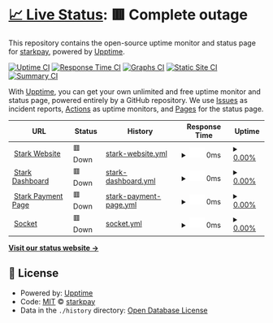 # [📈 Live Status](https://starkpay.github.io/status): <!--live status--> **🟥 Complete outage**

This repository contains the open-source uptime monitor and status page for [starkpay](https://starkpayments.com/), powered by [Upptime](https://github.com/upptime/upptime).

[![Uptime CI](https://github.com/starkpay/status/workflows/Uptime%20CI/badge.svg)](https://github.com/starkpay/status/actions?query=workflow%3A%22Uptime+CI%22)
[![Response Time CI](https://github.com/starkpay/status/workflows/Response%20Time%20CI/badge.svg)](https://github.com/starkpay/status/actions?query=workflow%3A%22Response+Time+CI%22)
[![Graphs CI](https://github.com/starkpay/status/workflows/Graphs%20CI/badge.svg)](https://github.com/starkpay/status/actions?query=workflow%3A%22Graphs+CI%22)
[![Static Site CI](https://github.com/starkpay/status/workflows/Static%20Site%20CI/badge.svg)](https://github.com/starkpay/status/actions?query=workflow%3A%22Static+Site+CI%22)
[![Summary CI](https://github.com/starkpay/status/workflows/Summary%20CI/badge.svg)](https://github.com/starkpay/status/actions?query=workflow%3A%22Summary+CI%22)

With [Upptime](https://upptime.js.org), you can get your own unlimited and free uptime monitor and status page, powered entirely by a GitHub repository. We use [Issues](https://github.com/starkpay/status/issues) as incident reports, [Actions](https://github.com/starkpay/status/actions) as uptime monitors, and [Pages](https://starkpay.github.io/status) for the status page.

<!--start: status pages-->
<!-- This summary is generated by Upptime (https://github.com/upptime/upptime) -->
<!-- Do not edit this manually, your changes will be overwritten -->
<!-- prettier-ignore -->
| URL | Status | History | Response Time | Uptime |
| --- | ------ | ------- | ------------- | ------ |
| <img alt="" src="https://icons.duckduckgo.com/ip3/starkpayments.com.ico" height="13"> [Stark Website](https://starkpayments.com) | 🟥 Down | [stark-website.yml](https://github.com/starkpay/status/commits/HEAD/history/stark-website.yml) | <details><summary><img alt="Response time graph" src="./graphs/stark-website/response-time-week.png" height="20"> 0ms</summary><br><a href="https://starkpay.github.io/status/history/stark-website"><img alt="Response time 2552" src="https://img.shields.io/endpoint?url=https%3A%2F%2Fraw.githubusercontent.com%2Fstarkpay%2Fstatus%2FHEAD%2Fapi%2Fstark-website%2Fresponse-time.json"></a><br><a href="https://starkpay.github.io/status/history/stark-website"><img alt="24-hour response time 0" src="https://img.shields.io/endpoint?url=https%3A%2F%2Fraw.githubusercontent.com%2Fstarkpay%2Fstatus%2FHEAD%2Fapi%2Fstark-website%2Fresponse-time-day.json"></a><br><a href="https://starkpay.github.io/status/history/stark-website"><img alt="7-day response time 0" src="https://img.shields.io/endpoint?url=https%3A%2F%2Fraw.githubusercontent.com%2Fstarkpay%2Fstatus%2FHEAD%2Fapi%2Fstark-website%2Fresponse-time-week.json"></a><br><a href="https://starkpay.github.io/status/history/stark-website"><img alt="30-day response time 0" src="https://img.shields.io/endpoint?url=https%3A%2F%2Fraw.githubusercontent.com%2Fstarkpay%2Fstatus%2FHEAD%2Fapi%2Fstark-website%2Fresponse-time-month.json"></a><br><a href="https://starkpay.github.io/status/history/stark-website"><img alt="1-year response time 3726" src="https://img.shields.io/endpoint?url=https%3A%2F%2Fraw.githubusercontent.com%2Fstarkpay%2Fstatus%2FHEAD%2Fapi%2Fstark-website%2Fresponse-time-year.json"></a></details> | <details><summary><a href="https://starkpay.github.io/status/history/stark-website">0.00%</a></summary><a href="https://starkpay.github.io/status/history/stark-website"><img alt="All-time uptime 82.85%" src="https://img.shields.io/endpoint?url=https%3A%2F%2Fraw.githubusercontent.com%2Fstarkpay%2Fstatus%2FHEAD%2Fapi%2Fstark-website%2Fuptime.json"></a><br><a href="https://starkpay.github.io/status/history/stark-website"><img alt="24-hour uptime 0.00%" src="https://img.shields.io/endpoint?url=https%3A%2F%2Fraw.githubusercontent.com%2Fstarkpay%2Fstatus%2FHEAD%2Fapi%2Fstark-website%2Fuptime-day.json"></a><br><a href="https://starkpay.github.io/status/history/stark-website"><img alt="7-day uptime 0.00%" src="https://img.shields.io/endpoint?url=https%3A%2F%2Fraw.githubusercontent.com%2Fstarkpay%2Fstatus%2FHEAD%2Fapi%2Fstark-website%2Fuptime-week.json"></a><br><a href="https://starkpay.github.io/status/history/stark-website"><img alt="30-day uptime 0.00%" src="https://img.shields.io/endpoint?url=https%3A%2F%2Fraw.githubusercontent.com%2Fstarkpay%2Fstatus%2FHEAD%2Fapi%2Fstark-website%2Fuptime-month.json"></a><br><a href="https://starkpay.github.io/status/history/stark-website"><img alt="1-year uptime 50.21%" src="https://img.shields.io/endpoint?url=https%3A%2F%2Fraw.githubusercontent.com%2Fstarkpay%2Fstatus%2FHEAD%2Fapi%2Fstark-website%2Fuptime-year.json"></a></details>
| <img alt="" src="https://icons.duckduckgo.com/ip3/dashboard.starkpayments.net.ico" height="13"> [Stark Dashboard](https://dashboard.starkpayments.net/healthCheck) | 🟥 Down | [stark-dashboard.yml](https://github.com/starkpay/status/commits/HEAD/history/stark-dashboard.yml) | <details><summary><img alt="Response time graph" src="./graphs/stark-dashboard/response-time-week.png" height="20"> 0ms</summary><br><a href="https://starkpay.github.io/status/history/stark-dashboard"><img alt="Response time 0" src="https://img.shields.io/endpoint?url=https%3A%2F%2Fraw.githubusercontent.com%2Fstarkpay%2Fstatus%2FHEAD%2Fapi%2Fstark-dashboard%2Fresponse-time.json"></a><br><a href="https://starkpay.github.io/status/history/stark-dashboard"><img alt="24-hour response time 0" src="https://img.shields.io/endpoint?url=https%3A%2F%2Fraw.githubusercontent.com%2Fstarkpay%2Fstatus%2FHEAD%2Fapi%2Fstark-dashboard%2Fresponse-time-day.json"></a><br><a href="https://starkpay.github.io/status/history/stark-dashboard"><img alt="7-day response time 0" src="https://img.shields.io/endpoint?url=https%3A%2F%2Fraw.githubusercontent.com%2Fstarkpay%2Fstatus%2FHEAD%2Fapi%2Fstark-dashboard%2Fresponse-time-week.json"></a><br><a href="https://starkpay.github.io/status/history/stark-dashboard"><img alt="30-day response time 0" src="https://img.shields.io/endpoint?url=https%3A%2F%2Fraw.githubusercontent.com%2Fstarkpay%2Fstatus%2FHEAD%2Fapi%2Fstark-dashboard%2Fresponse-time-month.json"></a><br><a href="https://starkpay.github.io/status/history/stark-dashboard"><img alt="1-year response time 0" src="https://img.shields.io/endpoint?url=https%3A%2F%2Fraw.githubusercontent.com%2Fstarkpay%2Fstatus%2FHEAD%2Fapi%2Fstark-dashboard%2Fresponse-time-year.json"></a></details> | <details><summary><a href="https://starkpay.github.io/status/history/stark-dashboard">0.00%</a></summary><a href="https://starkpay.github.io/status/history/stark-dashboard"><img alt="All-time uptime 36.18%" src="https://img.shields.io/endpoint?url=https%3A%2F%2Fraw.githubusercontent.com%2Fstarkpay%2Fstatus%2FHEAD%2Fapi%2Fstark-dashboard%2Fuptime.json"></a><br><a href="https://starkpay.github.io/status/history/stark-dashboard"><img alt="24-hour uptime 0.00%" src="https://img.shields.io/endpoint?url=https%3A%2F%2Fraw.githubusercontent.com%2Fstarkpay%2Fstatus%2FHEAD%2Fapi%2Fstark-dashboard%2Fuptime-day.json"></a><br><a href="https://starkpay.github.io/status/history/stark-dashboard"><img alt="7-day uptime 0.00%" src="https://img.shields.io/endpoint?url=https%3A%2F%2Fraw.githubusercontent.com%2Fstarkpay%2Fstatus%2FHEAD%2Fapi%2Fstark-dashboard%2Fuptime-week.json"></a><br><a href="https://starkpay.github.io/status/history/stark-dashboard"><img alt="30-day uptime 0.00%" src="https://img.shields.io/endpoint?url=https%3A%2F%2Fraw.githubusercontent.com%2Fstarkpay%2Fstatus%2FHEAD%2Fapi%2Fstark-dashboard%2Fuptime-month.json"></a><br><a href="https://starkpay.github.io/status/history/stark-dashboard"><img alt="1-year uptime 0.00%" src="https://img.shields.io/endpoint?url=https%3A%2F%2Fraw.githubusercontent.com%2Fstarkpay%2Fstatus%2FHEAD%2Fapi%2Fstark-dashboard%2Fuptime-year.json"></a></details>
| <img alt="" src="https://icons.duckduckgo.com/ip3/gateway.starkpayments.net.ico" height="13"> [Stark Payment Page](https://gateway.starkpayments.net/) | 🟥 Down | [stark-payment-page.yml](https://github.com/starkpay/status/commits/HEAD/history/stark-payment-page.yml) | <details><summary><img alt="Response time graph" src="./graphs/stark-payment-page/response-time-week.png" height="20"> 0ms</summary><br><a href="https://starkpay.github.io/status/history/stark-payment-page"><img alt="Response time 0" src="https://img.shields.io/endpoint?url=https%3A%2F%2Fraw.githubusercontent.com%2Fstarkpay%2Fstatus%2FHEAD%2Fapi%2Fstark-payment-page%2Fresponse-time.json"></a><br><a href="https://starkpay.github.io/status/history/stark-payment-page"><img alt="24-hour response time 0" src="https://img.shields.io/endpoint?url=https%3A%2F%2Fraw.githubusercontent.com%2Fstarkpay%2Fstatus%2FHEAD%2Fapi%2Fstark-payment-page%2Fresponse-time-day.json"></a><br><a href="https://starkpay.github.io/status/history/stark-payment-page"><img alt="7-day response time 0" src="https://img.shields.io/endpoint?url=https%3A%2F%2Fraw.githubusercontent.com%2Fstarkpay%2Fstatus%2FHEAD%2Fapi%2Fstark-payment-page%2Fresponse-time-week.json"></a><br><a href="https://starkpay.github.io/status/history/stark-payment-page"><img alt="30-day response time 0" src="https://img.shields.io/endpoint?url=https%3A%2F%2Fraw.githubusercontent.com%2Fstarkpay%2Fstatus%2FHEAD%2Fapi%2Fstark-payment-page%2Fresponse-time-month.json"></a><br><a href="https://starkpay.github.io/status/history/stark-payment-page"><img alt="1-year response time 0" src="https://img.shields.io/endpoint?url=https%3A%2F%2Fraw.githubusercontent.com%2Fstarkpay%2Fstatus%2FHEAD%2Fapi%2Fstark-payment-page%2Fresponse-time-year.json"></a></details> | <details><summary><a href="https://starkpay.github.io/status/history/stark-payment-page">0.00%</a></summary><a href="https://starkpay.github.io/status/history/stark-payment-page"><img alt="All-time uptime 36.19%" src="https://img.shields.io/endpoint?url=https%3A%2F%2Fraw.githubusercontent.com%2Fstarkpay%2Fstatus%2FHEAD%2Fapi%2Fstark-payment-page%2Fuptime.json"></a><br><a href="https://starkpay.github.io/status/history/stark-payment-page"><img alt="24-hour uptime 0.00%" src="https://img.shields.io/endpoint?url=https%3A%2F%2Fraw.githubusercontent.com%2Fstarkpay%2Fstatus%2FHEAD%2Fapi%2Fstark-payment-page%2Fuptime-day.json"></a><br><a href="https://starkpay.github.io/status/history/stark-payment-page"><img alt="7-day uptime 0.00%" src="https://img.shields.io/endpoint?url=https%3A%2F%2Fraw.githubusercontent.com%2Fstarkpay%2Fstatus%2FHEAD%2Fapi%2Fstark-payment-page%2Fuptime-week.json"></a><br><a href="https://starkpay.github.io/status/history/stark-payment-page"><img alt="30-day uptime 0.00%" src="https://img.shields.io/endpoint?url=https%3A%2F%2Fraw.githubusercontent.com%2Fstarkpay%2Fstatus%2FHEAD%2Fapi%2Fstark-payment-page%2Fuptime-month.json"></a><br><a href="https://starkpay.github.io/status/history/stark-payment-page"><img alt="1-year uptime 0.00%" src="https://img.shields.io/endpoint?url=https%3A%2F%2Fraw.githubusercontent.com%2Fstarkpay%2Fstatus%2FHEAD%2Fapi%2Fstark-payment-page%2Fuptime-year.json"></a></details>
| <img alt="" src="https://icons.duckduckgo.com/ip3/pay.starkpayments.net.ico" height="13"> [Socket](https://pay.starkpayments.net:3001) | 🟥 Down | [socket.yml](https://github.com/starkpay/status/commits/HEAD/history/socket.yml) | <details><summary><img alt="Response time graph" src="./graphs/socket/response-time-week.png" height="20"> 0ms</summary><br><a href="https://starkpay.github.io/status/history/socket"><img alt="Response time 0" src="https://img.shields.io/endpoint?url=https%3A%2F%2Fraw.githubusercontent.com%2Fstarkpay%2Fstatus%2FHEAD%2Fapi%2Fsocket%2Fresponse-time.json"></a><br><a href="https://starkpay.github.io/status/history/socket"><img alt="24-hour response time 0" src="https://img.shields.io/endpoint?url=https%3A%2F%2Fraw.githubusercontent.com%2Fstarkpay%2Fstatus%2FHEAD%2Fapi%2Fsocket%2Fresponse-time-day.json"></a><br><a href="https://starkpay.github.io/status/history/socket"><img alt="7-day response time 0" src="https://img.shields.io/endpoint?url=https%3A%2F%2Fraw.githubusercontent.com%2Fstarkpay%2Fstatus%2FHEAD%2Fapi%2Fsocket%2Fresponse-time-week.json"></a><br><a href="https://starkpay.github.io/status/history/socket"><img alt="30-day response time 0" src="https://img.shields.io/endpoint?url=https%3A%2F%2Fraw.githubusercontent.com%2Fstarkpay%2Fstatus%2FHEAD%2Fapi%2Fsocket%2Fresponse-time-month.json"></a><br><a href="https://starkpay.github.io/status/history/socket"><img alt="1-year response time 0" src="https://img.shields.io/endpoint?url=https%3A%2F%2Fraw.githubusercontent.com%2Fstarkpay%2Fstatus%2FHEAD%2Fapi%2Fsocket%2Fresponse-time-year.json"></a></details> | <details><summary><a href="https://starkpay.github.io/status/history/socket">0.00%</a></summary><a href="https://starkpay.github.io/status/history/socket"><img alt="All-time uptime 36.17%" src="https://img.shields.io/endpoint?url=https%3A%2F%2Fraw.githubusercontent.com%2Fstarkpay%2Fstatus%2FHEAD%2Fapi%2Fsocket%2Fuptime.json"></a><br><a href="https://starkpay.github.io/status/history/socket"><img alt="24-hour uptime 0.00%" src="https://img.shields.io/endpoint?url=https%3A%2F%2Fraw.githubusercontent.com%2Fstarkpay%2Fstatus%2FHEAD%2Fapi%2Fsocket%2Fuptime-day.json"></a><br><a href="https://starkpay.github.io/status/history/socket"><img alt="7-day uptime 0.00%" src="https://img.shields.io/endpoint?url=https%3A%2F%2Fraw.githubusercontent.com%2Fstarkpay%2Fstatus%2FHEAD%2Fapi%2Fsocket%2Fuptime-week.json"></a><br><a href="https://starkpay.github.io/status/history/socket"><img alt="30-day uptime 0.00%" src="https://img.shields.io/endpoint?url=https%3A%2F%2Fraw.githubusercontent.com%2Fstarkpay%2Fstatus%2FHEAD%2Fapi%2Fsocket%2Fuptime-month.json"></a><br><a href="https://starkpay.github.io/status/history/socket"><img alt="1-year uptime 0.00%" src="https://img.shields.io/endpoint?url=https%3A%2F%2Fraw.githubusercontent.com%2Fstarkpay%2Fstatus%2FHEAD%2Fapi%2Fsocket%2Fuptime-year.json"></a></details>

<!--end: status pages-->

[**Visit our status website →**](https://starkpay.github.io/status)

## 📄 License

- Powered by: [Upptime](https://github.com/upptime/upptime)
- Code: [MIT](./LICENSE) © [starkpay](https://starkpayments.com/)
- Data in the `./history` directory: [Open Database License](https://opendatacommons.org/licenses/odbl/1-0/)
